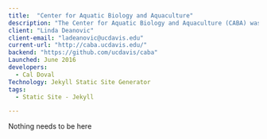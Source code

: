 ```yaml
---
title:  "Center for Aquatic Biology and Aquaculture"
description: "The Center for Aquatic Biology and Aquaculture (CABA) was established to provide leadership, focus, and support to University of California Davis researchers in addressing problems associated with California’s cultured and wild aquatic biological resources."
client: "Linda Deanovic"
client-email: "ladeanovic@ucdavis.edu"
current-url: "http://caba.ucdavis.edu/"
backend: "https://github.com/ucdavis/caba"
Launched: June 2016
developers:
  - Cal Doval
Technology: Jekyll Static Site Generator
tags:
  - Static Site - Jekyll

---
```


Nothing needs to be here
